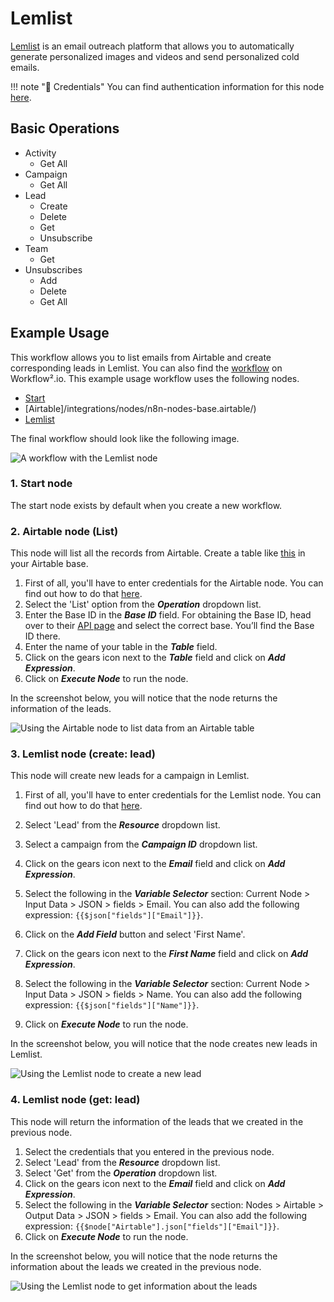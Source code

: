# Lemlist

[Lemlist](https://Lemlist.com) is an email outreach platform that allows you to automatically generate personalized images and videos and send personalized cold emails.

!!! note "🔑 Credentials"
    You can find authentication information for this node [here](/workflow/integrations/credentials/lemlist/).


## Basic Operations

* Activity
    * Get All
* Campaign
    * Get All
* Lead
    * Create
    * Delete
    * Get
    * Unsubscribe
* Team
    * Get
* Unsubscribes
    * Add
    * Delete
    * Get All

## Example Usage

This workflow allows you to list emails from Airtable and create corresponding leads in Lemlist. You can also find the [workflow](https://n8n.io/workflows/983) on Workflow².io. This example usage workflow uses the following nodes.
- [Start](/workflow/integrations/core-nodes/n8n-nodes-base.start/)
- [Airtable]/integrations/nodes/n8n-nodes-base.airtable/)
- [Lemlist]()

The final workflow should look like the following image.

![A workflow with the Lemlist node](/_images/integrations/nodes/lemlist/workflow.png)

### 1. Start node

The start node exists by default when you create a new workflow.

### 2. Airtable node (List)

This node will list all the records from Airtable. Create a table like [this](https://airtable.com/shruiCc4kttDVsTsD) in your Airtable base.

1. First of all, you'll have to enter credentials for the Airtable node. You can find out how to do that [here](/workflow/integrations/credentials/airtable/).
2. Select the 'List' option from the ***Operation*** dropdown list.
3. Enter the Base ID in the ***Base ID*** field. For obtaining the Base ID, head over to their [API page](https://airtable.com/api) and select the correct base. You’ll find the Base ID there.
4. Enter the name of your table in the ***Table*** field.
5. Click on the gears icon next to the ***Table*** field and click on ***Add Expression***.
6. Click on ***Execute Node*** to run the node.

In the screenshot below, you will notice that the node returns the information of the leads.

![Using the Airtable node to list data from an Airtable table](/_images/integrations/nodes/lemlist/airtable_node.png)

### 3. Lemlist node (create: lead)

This node will create new leads for a campaign in Lemlist.

1. First of all, you'll have to enter credentials for the Lemlist node. You can find out how to do that [here](/workflow/integrations/credentials/lemlist/).
2. Select 'Lead' from the ***Resource*** dropdown list.
3. Select a campaign from the ***Campaign ID*** dropdown list.
4. Click on the gears icon next to the ***Email*** field and click on ***Add Expression***.

5. Select the following in the ***Variable Selector*** section: Current Node > Input Data > JSON > fields > Email. You can also add the following expression: `{{$json["fields"]["Email"]}}`.
6. Click on the ***Add Field*** button and select 'First Name'.
7. Click on the gears icon next to the ***First Name*** field and click on ***Add Expression***.
8. Select the following in the ***Variable Selector*** section: Current Node > Input Data > JSON > fields > Name. You can also add the following expression: `{{$json["fields"]["Name"]}}`.
9. Click on ***Execute Node*** to run the node.

In the screenshot below, you will notice that the node creates new leads in Lemlist.

![Using the Lemlist node to create a new lead](/_images/integrations/nodes/lemlist/lemlist_node.png)

### 4. Lemlist node (get: lead)

This node will return the information of the leads that we created in the previous node.

1. Select the credentials that you entered in the previous node.
2. Select 'Lead' from the ***Resource*** dropdown list.
3. Select 'Get' from the ***Operation*** dropdown list.
4. Click on the gears icon next to the ***Email*** field and click on ***Add Expression***.
5. Select the following in the ***Variable Selector*** section: Nodes > Airtable > Output Data > JSON > fields > Email. You can also add the following expression: `{{$node["Airtable"].json["fields"]["Email"]}}`.
6. Click on ***Execute Node*** to run the node.

In the screenshot below, you will notice that the node returns the information about the leads we created in the previous node.

![Using the Lemlist node to get information about the leads](/_images/integrations/nodes/lemlist/lemlist1_node.png)
